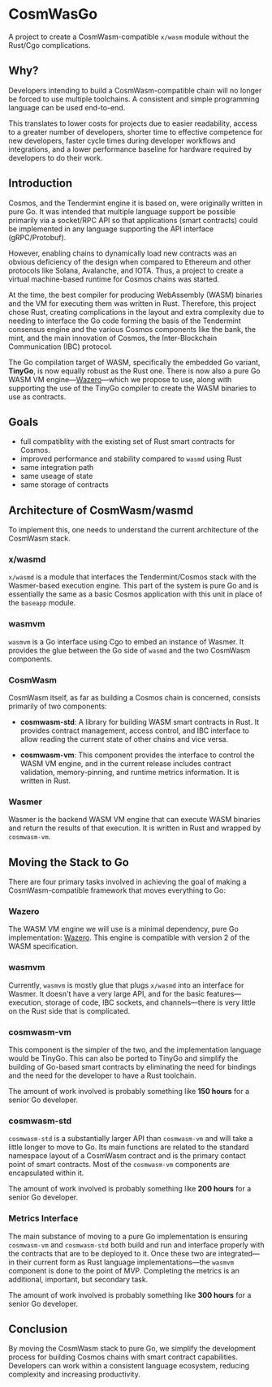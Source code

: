 # CosmWasGo

A project to create a CosmWasm-compatible `x/wasm` module without the Rust/Cgo complications.

## Why?

Developers intending to build a CosmWasm-compatible chain will no longer be forced to use multiple toolchains. A consistent and simple programming language can be used end-to-end.

This translates to lower costs for projects due to easier readability, access to a greater number of developers, shorter time to effective competence for new developers, faster cycle times during developer workflows and integrations, and a lower performance baseline for hardware required by developers to do their work.

## Introduction

Cosmos, and the Tendermint engine it is based on, were originally written in pure Go. It was intended that multiple language support be possible primarily via a socket/RPC API so that applications (smart contracts) could be implemented in any language supporting the API interface (gRPC/Protobuf).

However, enabling chains to dynamically load new contracts was an obvious deficiency of the design when compared to Ethereum and other protocols like Solana, Avalanche, and IOTA. Thus, a project to create a virtual machine-based runtime for Cosmos chains was started.

At the time, the best compiler for producing WebAssembly (WASM) binaries and the VM for executing them was written in Rust. Therefore, this project chose Rust, creating complications in the layout and extra complexity due to needing to interface the Go code forming the basis of the Tendermint consensus engine and the various Cosmos components like the bank, the mint, and the main innovation of Cosmos, the Inter-Blockchain Communication (IBC) protocol.

The Go compilation target of WASM, specifically the embedded Go variant, **TinyGo**, is now equally robust as the Rust one. There is now also a pure Go WASM VM engine—[Wazero](https://github.com/tetratelabs/wazero)—which we propose to use, along with supporting the use of the TinyGo compiler to create the WASM binaries to use as contracts.

## Goals

* full compatiblity with the existing set of Rust smart contracts for Cosmos.
* improved performance and stability compared to `wasmd` using Rust
* same integration path
* same useage of state
* same storage of contracts

## Architecture of CosmWasm/wasmd

To implement this, one needs to understand the current architecture of the CosmWasm stack.

### x/wasmd

`x/wasmd` is a module that interfaces the Tendermint/Cosmos stack with the Wasmer-based execution engine. This part of the system is pure Go and is essentially the same as a basic Cosmos application with this unit in place of the `baseapp` module.

### wasmvm

`wasmvm` is a Go interface using Cgo to embed an instance of Wasmer. It provides the glue between the Go side of `wasmd` and the two CosmWasm components.

### CosmWasm

CosmWasm itself, as far as building a Cosmos chain is concerned, consists primarily of two components:

* **cosmwasm-std**: A library for building WASM smart contracts in Rust. It provides contract management, access control, and IBC interface to allow reading the current state of other chains and vice versa.

* **cosmwasm-vm**: This component provides the interface to control the WASM VM engine, and in the current release includes contract validation, memory-pinning, and runtime metrics information. It is written in Rust.

### Wasmer

Wasmer is the backend WASM VM engine that can execute WASM binaries and return the results of that execution. It is written in Rust and wrapped by `cosmwasm-vm`.

## Moving the Stack to Go

There are four primary tasks involved in achieving the goal of making a CosmWasm-compatible framework that moves everything to Go:

### Wazero

The WASM VM engine we will use is a minimal dependency, pure Go implementation: [Wazero](https://github.com/tetratelabs/wazero). This engine is compatible with version 2 of the WASM specification.

### wasmvm

Currently, `wasmvm` is mostly glue that plugs `x/wasmd` into an interface for Wasmer. It doesn't have a very large API, and for the basic features—execution, storage of code, IBC sockets, and channels—there is very little on the Rust side that is complicated.

### cosmwasm-vm

This component is the simpler of the two, and the implementation language would be TinyGo. This can also be ported to TinyGo and simplify the building of Go-based smart contracts by eliminating the need for bindings and the need for the developer to have a Rust toolchain.

The amount of work involved is probably something like **150 hours** for a senior Go developer.

### cosmwasm-std

`cosmwasm-std` is a substantially larger API than `cosmwasm-vm` and will take a little longer to move to Go. Its main functions are related to the standard namespace layout of a CosmWasm contract and is the primary contact point of smart contracts. Most of the `cosmwasm-vm` components are encapsulated within it.

The amount of work involved is probably something like **200 hours** for a senior Go developer.

### Metrics Interface

The main substance of moving to a pure Go implementation is ensuring `cosmwasm-vm` and `cosmwasm-std` both build and run and interface properly with the contracts that are to be deployed to it. Once these two are integrated—in their current form as Rust language implementations—the `wasmvm` component is done to the point of MVP. Completing the metrics is an additional, important, but secondary task.

The amount of work involved is probably something like **300 hours** for a senior Go developer.

## Conclusion

By moving the CosmWasm stack to pure Go, we simplify the development process for building Cosmos chains with smart contract capabilities. Developers can work within a consistent language ecosystem, reducing complexity and increasing productivity.
